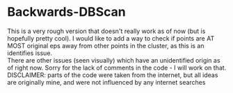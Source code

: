 # Backwards-DBScan

This is a very rough version that doesn't really work as of now (but is hopefully pretty cool). 
I would like to add a way to check if points are AT MOST original eps away from other points in the cluster, as this is an identifies issue.  
There are other issues (seen visually) which have an unidentified origin as of right now.
Sorry for the lack of comments in the code - I will work on that.
DISCLAIMER: parts of the code were taken from the internet, but all ideas are originally mine, and were not influenced by any internet searches
